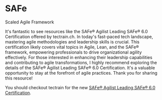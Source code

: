 # SAFe
Scaled Agile Framework

It's fantastic to see resources like the SAFe® Agilist Leading SAFe® 6.0 Certification offered by tectrain.ch. In today's fast-paced tech landscape, mastering agile methodologies and leadership skills is crucial. This certification likely covers vital topics in Agile, Lean, and the SAFe® framework, empowering professionals to drive organizational agility effectively. For those interested in enhancing their leadership capabilities and contributing to agile transformations, I highly recommend exploring the details of the SAFe® Agilist Leading SAFe® 6.0 Certification. It's a valuable opportunity to stay at the forefront of agile practices. Thank you for sharing this resource!

You should checkout tectrain for the new [SAFe® Agilist Leading SAFe® 6.0 Certification](https://tectrain.ch/en/safe/leading-safe-sa).
